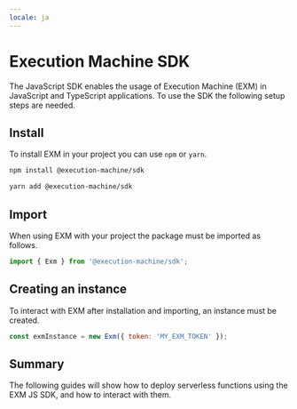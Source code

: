 ```yaml
---
locale: ja
---
```

# Execution Machine SDK

The JavaScript SDK enables the usage of Execution Machine (EXM) in JavaScript and TypeScript applications. To use the SDK the following setup steps are needed.

## Install

To install EXM in your project you can use `npm` or `yarn`.

<CodeGroup>
  <CodeGroupItem title="npm">

```bash
npm install @execution-machine/sdk
```

  </CodeGroupItem>
  <CodeGroupItem title="yarn">

```bash
yarn add @execution-machine/sdk
```

  </CodeGroupItem>
</CodeGroup>

## Import

When using EXM with your project the package must be imported as follows.

<CodeGroup>
  <CodeGroupItem title="JavaScript">

```js
import { Exm } from '@execution-machine/sdk';
```
  </CodeGroupItem>
</CodeGroup>

## Creating an instance

To interact with EXM after installation and importing, an instance must be created.

<CodeGroup>
  <CodeGroupItem title="JavaScript">

```js
const exmInstance = new Exm({ token: 'MY_EXM_TOKEN' });
```
  </CodeGroupItem>
</CodeGroup>

## Summary

The following guides will show how to deploy serverless functions using the EXM JS SDK, and how to interact with them.